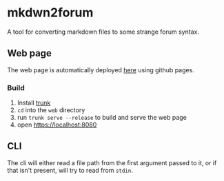 # mkdwn2forum

A tool for converting markdown files to some strange forum syntax.

## Web page
The web page is automatically deployed [here](https://s3racing-team.github.io/mkdwn2forum/) using github pages.

### Build
1. Install [trunk](https://trunkrs.dev/)
2. `cd` into the `web` directory
3. run `trunk serve --release` to build and serve the web page
4. open <https://localhost:8080>

## CLI
The cli will either read a file path from the first argument passed to it,
or if that isn't present, will try to read from `stdin`.
